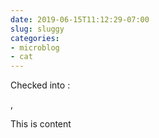 ```yaml
---
date: 2019-06-15T11:12:29-07:00
slug: sluggy
categories:
- microblog
- cat
---
```

Checked into : 

, 

This is content

